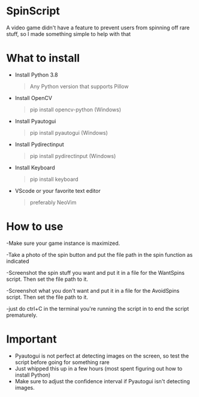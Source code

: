 # SpinScript
A video game didn't have a feature to prevent users from spinning off rare stuff, so I made something simple to help with that

# What to install
- Install Python 3.8
  > Any Python version that supports Pillow
- Install OpenCV
  > pip install opencv-python (Windows)
- Install Pyautogui
  > pip install pyautogui (Windows)
- Install Pydirectinput
  > pip install pydirectinput (Windows)
- Install Keyboard
  > pip install keyboard
- VScode or your favorite text editor
  > preferably NeoVim

# How to use
-Make sure your game instance is maximized.

-Take a photo of the spin button and put the file path in the spin function as indicated

-Screenshot the spin stuff you want and put it in a file for the WantSpins script. Then set the file path to it.

-Screenshot what you don't want and put it in a file for the AvoidSpins script. Then set the file path to it.

-just do ctrl+C in the terminal you're running the script in to end the script prematurely.

# Important
- Pyautogui is not perfect at detecting images on the screen, so test the script before going for something rare
- Just whipped this up in a few hours (most spent figuring out how to install Python)
- Make sure to adjust the confidence interval if Pyautogui isn't detecting images.
 
